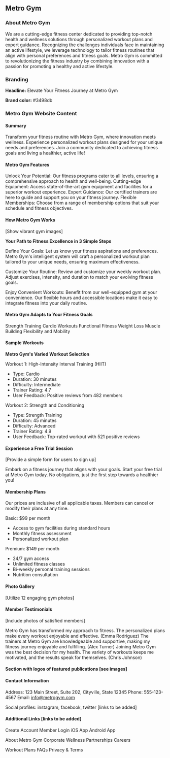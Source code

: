 ## Metro Gym

### About Metro Gym

We are a cutting-edge fitness center dedicated to providing top-notch health and wellness solutions through personalized workout plans and expert guidance. Recognizing the challenges individuals face in maintaining an active lifestyle, we leverage technology to tailor fitness routines that align with personal preferences and fitness goals. Metro Gym is committed to revolutionizing the fitness industry by combining innovation with a passion for promoting a healthy and active lifestyle.

### Branding

**Headline:** Elevate Your Fitness Journey at Metro Gym

**Brand color:** #3498db

### Metro Gym Website Content

#### Summary

Transform your fitness routine with Metro Gym, where innovation meets wellness. Experience personalized workout plans designed for your unique needs and preferences. Join a community dedicated to achieving fitness goals and living a healthier, active life!

#### Metro Gym Features

Unlock Your Potential: Our fitness programs cater to all levels, ensuring a comprehensive approach to health and well-being. Cutting-edge Equipment: Access state-of-the-art gym equipment and facilities for a superior workout experience. Expert Guidance: Our certified trainers are here to guide and support you on your fitness journey. Flexible Memberships: Choose from a range of membership options that suit your schedule and fitness objectives.

#### How Metro Gym Works

[Show vibrant gym images]

**Your Path to Fitness Excellence in 3 Simple Steps**

Define Your Goals: Let us know your fitness aspirations and preferences. Metro Gym's intelligent system will craft a personalized workout plan tailored to your unique needs, ensuring maximum effectiveness.

Customize Your Routine: Review and customize your weekly workout plan. Adjust exercises, intensity, and duration to match your evolving fitness goals.

Enjoy Convenient Workouts: Benefit from our well-equipped gym at your convenience. Our flexible hours and accessible locations make it easy to integrate fitness into your daily routine.

#### Metro Gym Adapts to Your Fitness Goals

Strength Training Cardio Workouts Functional Fitness Weight Loss Muscle Building Flexibility and Mobility

#### Sample Workouts

**Metro Gym's Varied Workout Selection**

Workout 1: High-Intensity Interval Training (HIIT)

- Type: Cardio
- Duration: 30 minutes
- Difficulty: Intermediate
- Trainer Rating: 4.7
- User Feedback: Positive reviews from 482 members

Workout 2: Strength and Conditioning

- Type: Strength Training
- Duration: 45 minutes
- Difficulty: Advanced
- Trainer Rating: 4.9
- User Feedback: Top-rated workout with 521 positive reviews

#### Experience a Free Trial Session

[Provide a simple form for users to sign up]

Embark on a fitness journey that aligns with your goals. Start your free trial at Metro Gym today. No obligations, just the first step towards a healthier you!

#### Membership Plans

Our prices are inclusive of all applicable taxes. Members can cancel or modify their plans at any time.

Basic: $99 per month

- Access to gym facilities during standard hours
- Monthly fitness assessment
- Personalized workout plan

Premium: $149 per month

- 24/7 gym access
- Unlimited fitness classes
- Bi-weekly personal training sessions
- Nutrition consultation

#### Photo Gallery

[Utilize 12 engaging gym photos]

#### Member Testimonials

[Include photos of satisfied members]

Metro Gym has transformed my approach to fitness. The personalized plans make every workout enjoyable and effective. (Emma Rodriguez) The trainers at Metro Gym are knowledgeable and supportive, making my fitness journey enjoyable and fulfilling. (Alex Turner) Joining Metro Gym was the best decision for my health. The variety of workouts keeps me motivated, and the results speak for themselves. (Chris Johnson)

#### Section with logos of featured publications [see images]

#### Contact Information

Address: 123 Main Street, Suite 202, Cityville, State 12345 Phone: 555-123-4567 Email: info@metrogym.com

Social profiles: instagram, facebook, twitter [links to be added]

#### Additional Links [links to be added]

Create Account Member Login iOS App Android App

About Metro Gym Corporate Wellness Partnerships Careers

Workout Plans FAQs Privacy & Terms
